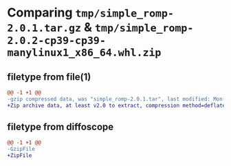 # Comparing `tmp/simple_romp-2.0.1.tar.gz` & `tmp/simple_romp-2.0.2-cp39-cp39-manylinux1_x86_64.whl.zip`

## filetype from file(1)

```diff
@@ -1 +1 @@
-gzip compressed data, was "simple_romp-2.0.1.tar", last modified: Mon Jun 19 16:18:30 2023, max compression
+Zip archive data, at least v2.0 to extract, compression method=deflate
```

## filetype from diffoscope

```diff
@@ -1 +1 @@
-GzipFile
+ZipFile
```

